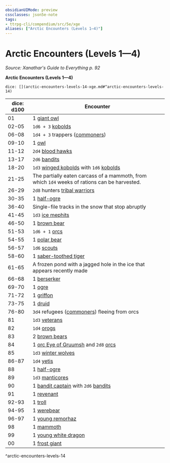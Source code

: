 ```yaml
---
obsidianUIMode: preview
cssclasses: json5e-note
tags:
- ttrpg-cli/compendium/src/5e/xge
aliases: ["Arctic Encounters (Levels 1—4)"]
---
```

# Arctic Encounters (Levels 1—4)
*Source: Xanathar's Guide to Everything p. 92* 

**Arctic Encounters (Levels 1—4)**

`dice: [](arctic-encounters-levels-14-xge.md#^arctic-encounters-levels-14)`

| dice: d100 | Encounter |
|------------|-----------|
| 01 | 1 [giant owl](3-Mechanics/CLI/bestiary/beast/giant-owl.md) |
| 02-05 | `1d6 + 3` [kobolds](3-Mechanics/CLI/bestiary/humanoid/kobold.md) |
| 06-08 | `1d4 + 3` trappers ([commoners](3-Mechanics/CLI/bestiary/humanoid/commoner.md)) |
| 09-10 | 1 [owl](3-Mechanics/CLI/bestiary/beast/owl.md) |
| 11-12 | `2d4` [blood hawks](3-Mechanics/CLI/bestiary/beast/blood-hawk.md) |
| 13-17 | `2d6` [bandits](3-Mechanics/CLI/bestiary/humanoid/bandit.md) |
| 18-20 | `1d3` [winged kobolds](3-Mechanics/CLI/bestiary/humanoid/winged-kobold.md) with `1d6` [kobolds](3-Mechanics/CLI/bestiary/humanoid/kobold.md) |
| 21-25 | The partially eaten carcass of a mammoth, from which `1d4` weeks of rations can be harvested. |
| 26-29 | `2d8` hunters [tribal warriors](3-Mechanics/CLI/bestiary/humanoid/tribal-warrior.md) |
| 30-35 | 1 [half-ogre](3-Mechanics/CLI/bestiary/giant/half-ogre-ogrillon.md) |
| 36-40 | Single-file tracks in the snow that stop abruptly |
| 41-45 | `1d3` [ice mephits](3-Mechanics/CLI/bestiary/elemental/ice-mephit.md) |
| 46-50 | 1 [brown bear](3-Mechanics/CLI/bestiary/beast/brown-bear.md) |
| 51-53 | `1d6 + 1` [orcs](3-Mechanics/CLI/bestiary/humanoid/orc.md) |
| 54-55 | 1 [polar bear](3-Mechanics/CLI/bestiary/beast/polar-bear.md) |
| 56-57 | `1d6` [scouts](3-Mechanics/CLI/bestiary/humanoid/scout.md) |
| 58-60 | 1 [saber-toothed tiger](3-Mechanics/CLI/bestiary/beast/saber-toothed-tiger.md) |
| 61-65 | A frozen pond with a jagged hole in the ice that appears recently made |
| 66-68 | 1 [berserker](3-Mechanics/CLI/bestiary/humanoid/berserker.md) |
| 69-70 | 1 [ogre](3-Mechanics/CLI/bestiary/giant/ogre.md) |
| 71-72 | 1 [griffon](3-Mechanics/CLI/bestiary/monstrosity/griffon.md) |
| 73-75 | 1 [druid](3-Mechanics/CLI/bestiary/humanoid/druid.md) |
| 76-80 | `3d4` refugees ([commoners](3-Mechanics/CLI/bestiary/humanoid/commoner.md)) fleeing from orcs |
| 81 | `1d3` [veterans](3-Mechanics/CLI/bestiary/humanoid/veteran.md) |
| 82 | `1d4` [orogs](3-Mechanics/CLI/bestiary/humanoid/orog.md) |
| 83 | 2 [brown bears](3-Mechanics/CLI/bestiary/beast/brown-bear.md) |
| 84 | 1 [orc Eye of Gruumsh](3-Mechanics/CLI/bestiary/humanoid/orc-eye-of-gruumsh.md) and `2d8` [orcs](3-Mechanics/CLI/bestiary/humanoid/orc.md) |
| 85 | `1d3` [winter wolves](3-Mechanics/CLI/bestiary/monstrosity/winter-wolf.md) |
| 86-87 | `1d4` [yetis](3-Mechanics/CLI/bestiary/monstrosity/yeti.md) |
| 88 | 1 [half-ogre](3-Mechanics/CLI/bestiary/giant/half-ogre-ogrillon.md) |
| 89 | `1d3` [manticores](3-Mechanics/CLI/bestiary/monstrosity/manticore.md) |
| 90 | 1 [bandit captain](3-Mechanics/CLI/bestiary/humanoid/bandit-captain.md) with `2d6` [bandits](3-Mechanics/CLI/bestiary/humanoid/bandit.md) |
| 91 | 1 [revenant](3-Mechanics/CLI/bestiary/undead/revenant.md) |
| 92-93 | 1 [troll](3-Mechanics/CLI/bestiary/giant/troll.md) |
| 94-95 | 1 [werebear](3-Mechanics/CLI/bestiary/humanoid/werebear.md) |
| 96-97 | 1 [young remorhaz](3-Mechanics/CLI/bestiary/monstrosity/young-remorhaz.md) |
| 98 | 1 [mammoth](3-Mechanics/CLI/bestiary/beast/mammoth.md) |
| 99 | 1 [young white dragon](3-Mechanics/CLI/bestiary/dragon/young-white-dragon.md) |
| 00 | 1 [frost giant](3-Mechanics/CLI/bestiary/giant/frost-giant.md) |
^arctic-encounters-levels-14